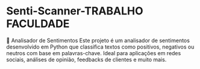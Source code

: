 # Senti-Scanner-TRABALHO FACULDADE
🧠 Analisador de Sentimentos Este projeto é um analisador de sentimentos desenvolvido em Python que classifica textos como positivos, negativos ou neutros com base em palavras-chave. Ideal para aplicações em redes sociais, análises de opinião, feedbacks de clientes e muito mais.
